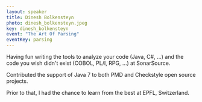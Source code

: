 ```yaml
---
layout: speaker
title: Dinesh Bolkensteyn
photo: dinesh_bolkensteyn.jpeg
key: dinesh_bolkensteyn
event: "The Art Of Parsing"
eventKey: parsing
---
```


Having fun writing the tools to analyze your code (Java, C#, ...) and the code you wish didn't exist (COBOL, PL/I, RPG, ...) at SonarSource. 

Contributed the support of Java 7 to both PMD and Checkstyle open source projects. 

Prior to that, I had the chance to learn from the best at EPFL, Switzerland.
